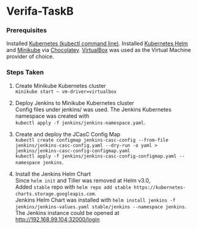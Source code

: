 # Verifa-TaskB  
### Prerequisites
Installed [Kubernetes (kubectl command line)](https://kubernetes.io/docs/tasks/tools/install-kubectl/). Installed [Kubernetes Helm](https://helm.sh/docs/intro/) and [Minikube](https://kubernetes.io/docs/setup/learning-environment/minikube/) via [Chocolatey](https://chocolatey.org/). [VirtualBox](https://www.virtualbox.org/) was used as the Virtual Machine provider of choice.  

### Steps Taken
1. Create Minikube Kubernetes cluster  
`minikube start — vm-driver=virtualbox`  

2. Deploy Jenkins to Minikube Kubernetes cluster  
Config files under jenkins/ was used. The Jenkins Kubernetes namespace was created with  
`kubectl apply -f jenkins/jenkins-namespace.yaml`.  

3. Create and deploy the JCasC Config Map  
`kubectl create configmap jenkins-casc-config --from-file jenkins/jenkins-casc-config.yaml --dry-run -o yaml > jenkins/jenkins-casc-config-configmap.yaml`  
`kubectl apply -f jenkins/jenkins-casc-config-configmap.yaml --namespace jenkins`.  

4. Install the Jenkins Helm Chart  
Since `helm init` and Tiller was removed at Helm v3.0,  
Added `stable` repo with `helm repo add stable https://kubernetes-charts.storage.googleapis.com`.  
Jenkins Helm Chart was installed with `helm install jenkins -f jenkins/jenkins-values.yaml stable/jenkins --namespace jenkins`.  
The Jenkins instance could be opened at http://192.168.99.104:32000/login
